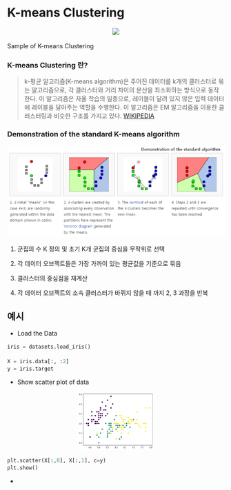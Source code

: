 # K-means Clustering

<p align=center>
  <img width="35%" src="https://upload.wikimedia.org/wikipedia/commons/7/7b/Kmeans_animation_withoutWatermark.gif">
</p>

Sample of K-means Clustering

### K-means Clustering 란?
> k-평균 알고리즘(K-means algorithm)은 주어진 데이터를 k개의 클러스터로 묶는 알고리즘으로, 각 클러스터와 거리 차이의 분산을 최소화하는 방식으로 동작한다. 이 알고리즘은 자율 학습의 일종으로, 레이블이 달려 있지 않은 입력 데이터에 레이블을 달아주는 역할을 수행한다. 이 알고리즘은 EM 알고리즘을 이용한 클러스터링과 비슷한 구조를 가지고 있다.
[WIKIPEDIA](https://ko.wikipedia.org/wiki/K-%ED%8F%89%EA%B7%A0_%EC%95%8C%EA%B3%A0%EB%A6%AC%EC%A6%98)

### Demonstration of the standard K-means algorithm

<p align=center>
  <img src="https://github.com/Xenia101/K-means-Clustering/blob/master/img/kmeans.PNG?raw=true">
</p>

1. 군집의 수 K 정의 및 초기 K개 군집의 중심을 무작위로 선택

2. 각 데이터 오브젝트들은 가장 가까이 있는 평균값을 기준으로 묶음

3. 클러스터의 중심점을 재계산

4. 각 데이터 오브젝트의 소속 클러스터가 바뀌지 않을 때 까지 2, 3 과정을 반복

## 예시

- Load the Data

```python
iris = datasets.load_iris()

X = iris.data[:, :2]
y = iris.target
```

- Show scatter plot of data

<p align=center>
  <img width="35%" src="https://github.com/Xenia101/K-means-Clustering/blob/master/img/kmeans%20graph.PNG">
</p>
                        
```python
plt.scatter(X[:,0], X[:,1], c=y)
plt.show()
```

- 

